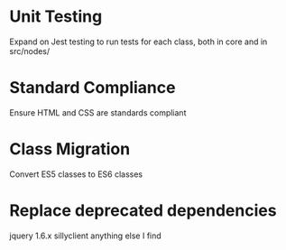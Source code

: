 
# Unit Testing

Expand on Jest testing to run tests for each class, both in core and in src/nodes/

# Standard Compliance

Ensure HTML and CSS are standards compliant

# Class Migration

Convert ES5 classes to ES6 classes

# Replace deprecated dependencies

jquery 1.6.x
sillyclient
anything else I find

